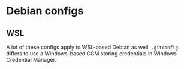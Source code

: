 # Debian configs

## WSL

A lot of these configs apply to WSL-based Debian as well. `.gitconfig` differs to use a Windows-based GCM storing credentials in Windows Credential Manager.